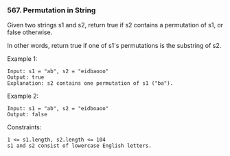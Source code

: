 ### 567. Permutation in String

Given two strings s1 and s2, return true if s2 contains a permutation of s1, or false otherwise.

In other words, return true if one of s1's permutations is the substring of s2.



Example 1:

    Input: s1 = "ab", s2 = "eidbaooo"
    Output: true
    Explanation: s2 contains one permutation of s1 ("ba").

Example 2:

    Input: s1 = "ab", s2 = "eidboaoo"
    Output: false



Constraints:

    1 <= s1.length, s2.length <= 104
    s1 and s2 consist of lowercase English letters.
